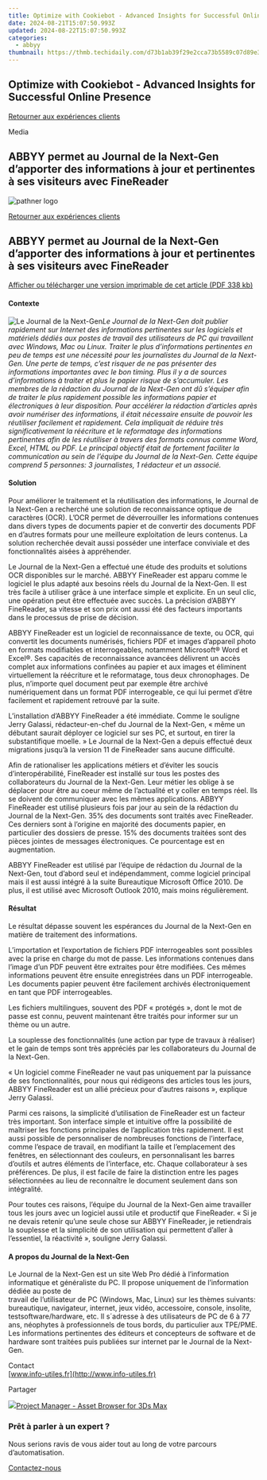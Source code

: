 ```yaml
---
title: Optimize with Cookiebot - Advanced Insights for Successful Online Presence
date: 2024-08-21T15:07:50.993Z
updated: 2024-08-22T15:07:50.993Z
categories:
  - abbyy
thumbnail: https://thmb.techidaily.com/d73b1ab39f29e2cca73b5589c07d89e3cba6a2b832a71241d754322497bd16d3.jpg
---
```


## Optimize with Cookiebot - Advanced Insights for Successful Online Presence

[Retourner aux expériences clients](https://tools.techidaily.com/abbyy/products/)

Media

## ABBYY permet au Journal de la Next-Gen d’apporter des informations à jour et pertinentes à ses visiteurs avec FineReader

![pathner logo](https://content.abbyy.com/-/media/project/abbyy/abbyy/logos-white/fr/39656.png?h=40&iar=0&w=120)

[Retourner aux expériences clients](https://tools.techidaily.com/abbyy/products/)

## ABBYY permet au Journal de la Next-Gen d’apporter des informations à jour et pertinentes à ses visiteurs avec FineReader

[Afficher ou télécharger une version imprimable de cet article (PDF 338 kb)](https://static3.abbyy.com/abbyycommedia/10191/cs-journal-next-gen-fr-f.pdf) 

#### Contexte

![Le Journal de la Next-Gen](https://tools.techidaily.com/abbyy/products/)_Le Journal de la Next-Gen doit publier rapidement sur Internet des informations pertinentes sur les logiciels et matériels dédiés aux postes de travail des utilisateurs de PC qui travaillent avec Windows, Mac ou Linux. Traiter le plus d’informations pertinentes en peu de temps est une nécessité pour les journalistes du Journal de la Next-Gen. Une perte de temps, c’est risquer de ne pas présenter des informations importantes avec le bon timing. Plus il y a de sources d’informations à traiter et plus le papier risque de s’accumuler. Les membres de la rédaction du Journal de la Next-Gen ont dû s’équiper afin de traiter le plus rapidement possible les informations papier et électroniques à leur disposition. Pour accélérer la rédaction d’articles après avoir numériser des informations, il était nécessaire ensuite de pouvoir les réutiliser facilement et rapidement. Cela impliquait de réduire très significativement la réécriture et le reformatage des informations pertinentes afin de les réutiliser à travers des formats connus comme Word, Excel, HTML ou PDF. Le principal objectif était de fortement faciliter la communication au sein de l’équipe du Journal de la Next-Gen. Cette équipe comprend 5 personnes: 3 journalistes, 1 rédacteur et un associé._

#### Solution

Pour améliorer le traitement et la réutilisation des informations, le Journal de la Next-Gen a recherché une solution de reconnaissance optique de caractères (OCR). L’OCR permet de déverrouiller les informations contenues dans divers types de documents papier et de convertir des documents PDF en d’autres formats pour une meilleure exploitation de leurs contenus. La solution recherchée devait aussi posséder une interface conviviale et des fonctionnalités aisées à appréhender.

Le Journal de la Next-Gen a effectué une étude des produits et solutions OCR disponibles sur le marché. ABBYY FineReader est apparu comme le logiciel le plus adapté aux besoins réels du Journal de la Next-Gen. Il est très facile à utiliser grâce à une interface simple et explicite. En un seul clic, une opération peut être effectuée avec succès. La précision d’ABBYY FineReader, sa vitesse et son prix ont aussi été des facteurs importants dans le processus de prise de décision.

ABBYY FineReader est un logiciel de reconnaissance de texte, ou OCR, qui convertit les documents numérisés, fichiers PDF et images d’appareil photo en formats modifiables et interrogeables, notamment Microsoft® Word et Excel®. Ses capacités de reconnaissance avancées délivrent un accès complet aux informations confinées au papier et aux images et éliminent virtuellement la réécriture et le reformatage, tous deux chronophages. De plus, n’importe quel document peut par exemple être archivé numériquement dans un format PDF interrogeable, ce qui lui permet d’être facilement et rapidement retrouvé par la suite.

L’installation d’ABBYY FineReader a été immédiate. Comme le souligne Jerry Galassi, rédacteur-en-chef du Journal de la Next-Gen, « même un débutant saurait déployer ce logiciel sur ses PC, et surtout, en tirer la substantifique moelle. » Le Journal de la Next-Gen a depuis effectué deux migrations jusqu’à la version 11 de FineReader sans aucune difficulté.

Afin de rationaliser les applications métiers et d’éviter les soucis d’interopérabilité, FineReader est installé sur tous les postes des collaborateurs du Journal de la Next-Gen. Leur métier les oblige à se déplacer pour être au coeur même de l’actualité et y coller en temps réel. Ils se doivent de communiquer avec les mêmes applications. ABBYY FineReader est utilisé plusieurs fois par jour au sein de la rédaction du Journal de la Next-Gen. 35% des documents sont traités avec FineReader. Ces derniers sont à l’origine en majorité des documents papier, en particulier des dossiers de presse. 15% des documents traitées sont des pièces jointes de messages électroniques. Ce pourcentage est en augmentation.

ABBYY FineReader est utilisé par l’équipe de rédaction du Journal de la Next-Gen, tout d’abord seul et indépendamment, comme logiciel principal mais il est aussi intégré à la suite Bureautique Microsoft Office 2010\. De plus, il est utilisé avec Microsoft Outlook 2010, mais moins régulièrement.

#### Résultat

Le résultat dépasse souvent les espérances du Journal de la Next-Gen en matière de traitement des informations.

L’importation et l’exportation de fichiers PDF interrogeables sont possibles avec la prise en charge du mot de passe. Les informations contenues dans l’image d’un PDF peuvent être extraites pour être modifiées. Ces mêmes informations peuvent être ensuite enregistrées dans un PDF interrogeable. Les documents papier peuvent être facilement archivés électroniquement en tant que PDF interrogeables.

Les fichiers multilingues, souvent des PDF « protégés », dont le mot de passe est connu, peuvent maintenant être traités pour informer sur un thème ou un autre.

La souplesse des fonctionnalités (une action par type de travaux à réaliser) et le gain de temps sont très appréciés par les collaborateurs du Journal de la Next-Gen.

« Un logiciel comme FineReader ne vaut pas uniquement par la puissance de ses fonctionnalités, pour nous qui rédigeons des articles tous les jours, ABBYY FineReader est un allié précieux pour d’autres raisons », explique Jerry Galassi.

Parmi ces raisons, la simplicité d’utilisation de FineReader est un facteur très important. Son interface simple et intuitive offre la possibilité de maîtriser les fonctions principales de l’application très rapidement. Il est aussi possible de personnaliser de nombreuses fonctions de l’interface, comme l’espace de travail, en modifiant la taille et l’emplacement des fenêtres, en sélectionnant des couleurs, en personnalisant les barres d’outils et autres éléments de l’interface, etc. Chaque collaborateur à ses préférences. De plus, il est facile de faire la distinction entre les pages sélectionnées au lieu de reconnaître le document seulement dans son intégralité.

Pour toutes ces raisons, l’équipe du Journal de la Next-Gen aime travailler tous les jours avec un logiciel aussi utile et productif que FineReader. « Si je ne devais retenir qu’une seule chose sur ABBYY FineReader, je retiendrais la souplesse et la simplicité de son utilisation qui permettent d’aller à l’essentiel, la réactivité », souligne Jerry Galassi.

#### A propos du Journal de la Next-Gen

Le Journal de la Next-Gen est un site Web Pro dédié à l’information informatique et généraliste du PC. Il propose uniquement de l’information dédiée au poste de  
travail de l’utilisateur de PC (Windows, Mac, Linux) sur les thèmes suivants: bureautique, navigateur, internet, jeux vidéo, accessoire, console, insolite, testsoftware/hardware, etc. Il s´adresse à des utilisateurs de PC de 6 à 77 ans, néophytes à professionnels de tous bords, du particulier aux TPE/PME. Les informations pertinentes des éditeurs et concepteurs de software et de hardware sont traitées puis publiées sur internet par le Journal de la Next-Gen.

Contact  
[www.info-utiles.fr](http://www.info-utiles.fr)

Partager 

<!-- affiliate ads begin -->
<a href="https://secure.2checkout.com/order/checkout.php?PRODS=4709458&QTY=1&AFFILIATE=108875&CART=1"><img src="https://3d-kstudio.com/wp-content/uploads/2014/02/Project-Manager-3D-Models-4-800x800.jpg" border="0">Project Manager - Asset Browser for 3Ds Max</a>
<!-- affiliate ads end -->
### Prêt à parler à un expert ?

Nous serions ravis de vous aider tout au long de votre parcours d’automatisation.

[Contactez-nous](https://tools.techidaily.com/abbyy/products/)

<ins class="adsbygoogle"
     style="display:block"
     data-ad-format="autorelaxed"
     data-ad-client="ca-pub-7571918770474297"
     data-ad-slot="1223367746"></ins>



<ins class="adsbygoogle"
     style="display:block"
     data-ad-client="ca-pub-7571918770474297"
     data-ad-slot="8358498916"
     data-ad-format="auto"
     data-full-width-responsive="true"></ins>
